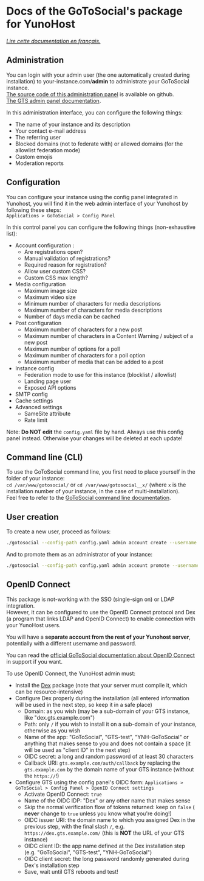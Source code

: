 # Docs of the GoToSocial's package for YunoHost

*[Lire cette documentation en français.](./DOCS_fr.md)*

## Administration

You can login with your admin user (the one automatically created during installation) to your-instance.com/**admin** to administrate your GoToSocial instance.  
[The source code of this administration panel](https://github.com/superseriousbusiness/gotosocial-admin) is available on github.  
[The GTS admin panel documentation](https://docs.gotosocial.org/en/latest/admin/settings/).

In this administration interface, you can configure the following things:

* The name of your instance and its description
* Your contact e-mail address
* The referring user
* Blocked domains (not to federate with) or allowed domains (for the allowlist federation mode)
* Custom emojis
* Moderation reports

## Configuration

You can configure your instance using the config panel integrated in Yunohost, you will find it in the web admin interface of your Yunohost by following these steps:  
`Applications > GoToSocial > Config Panel`

In this control panel you can configure the following things (non-exhaustive list):

* Account configuration :
  * Are registrations open?
  * Manual validation of registrations?
  * Required reason for registration?
  * Allow user custom CSS?
  * Custom CSS max length?
* Media configuration
  * Maximum image size
  * Maximum video size
  * Minimum number of characters for media descriptions
  * Maximum number of characters for media descriptions
  * Number of days media can be cached
* Post configuration
  * Maximum number of characters for a new post
  * Maximum number of characters in a Content Warning / subject of a new post
  * Maximum number of options for a poll
  * Maximum number of characters for a poll option
  * Maximum number of media that can be added to a post
* Instance config
  * Federation mode to use for this instance (blocklist / allowlist)
  * Landing page user
  * Exposed API options
* SMTP config
* Cache settings
* Advanced settings
  * SameSite attribute
  * Rate limit

Note: **Do NOT edit** the `config.yaml` file by hand. Always use this config panel instead. Otherwise your changes will be deleted at each update!

## Command line (CLI)

To use the GoToSocial command line, you first need to place yourself in the folder of your instance:  
`cd /var/www/gotosocial/` or `cd /var/www/gotosocial__x/` (where `x` is the installation number of your instance, in the case of multi-installation).  
Feel free to refer to the [GoToSocial command line documentation](https://docs.gotosocial.org/en/latest/admin/cli/).

## User creation

To create a new user, proceed as follows:

```bash
./gotosocial --config-path config.yaml admin account create --username some_username --email someuser@example.com --password 'SomeLongAndComplicatedPassword'
```

And to promote them as an administrator of your instance:

```bash
./gotosocial --config-path config.yaml admin account promote --username some_username
```

## OpenID Connect

This package is not-working with the SSO (single-sign on) or LDAP integration.  
However, it can be configured to use the OpenID Connect protocol and Dex (a program that links LDAP and OpenID Connect) to enable connection with your YunoHost users.

You will have a **separate account from the rest of your Yunohost server**, potentially with a different username and password.

You can read the [official GoToSocial documentation about OpenID Connect](https://docs.gotosocial.org/en/latest/configuration/oidc/) in support if you want.

To use OpenID Connect, the YunoHost admin must:

* Install the [Dex](https://apps.yunohost.org/app/dex) package (note that your server must compile it, which can be resource-intensive)
* Configure Dex properly during the installation (all entered information will be used in the next step, so keep it in a safe place)
  * Domain: as you wish (may be a sub-domain of your GTS instance, like "dex.gts.example.com")
  * Path: only `/` if you wish to install it on a sub-domain of your instance, otherwise as you wish
  * Name of the app: "GoToSocial", "GTS-test", "YNH-GoToSocial" or anything that makes sense to you and does not contain a space (it will be used as "client ID" in the next step)
  * OIDC secret: a long and random password of at least 30 characters
  * Callback URI: `gts.example.com/auth/callback` by replacing the `gts.example.com` by the domain name of your GTS instance (without the `https://`!)
* Configure GTS using the config panel's OIDC form: `Applications > GoToSocial > Config Panel > OpenID Connect settings`
  * Activate OpenID Connect: `true`
  * Name of the OIDC IDP: "Dex" or any other name that makes sense
  * Skip the normal verification flow of tokens returned: keep on `false` ( **never** change to `true` unless you know what you're doing!)
  * OIDC issuer URI: the domain name to which you assigned Dex in the previous step, with the final slash `/`, e.g. `https://dex.gts.example.com/` (this is **NOT** the URL of your GTS instance)
  * OIDC client ID: the app name defined at the Dex installation step (e.g. "GoToSocial", "GTS-test", "YNH-GoToSocial")
  * OIDC client secret: the long password randomly generated during Dex's installation step
  * Save, wait until GTS reboots and test!
